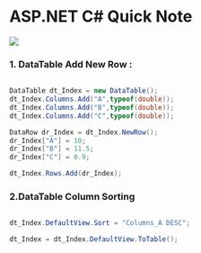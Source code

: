 # ASP.NET C# Quick Note

![](https://img.shields.io/badge/ASP.NET-C%23-brightgreen)

### 1. DataTable Add New Row : 
```C#

DataTable dt_Index = new DataTable();
dt_Index.Columns.Add("A",typeof(double));
dt_Index.Columns.Add("B",typeof(double));
dt_Index.Columns.Add("C",typeof(double));

DataRow dr_Index = dt_Index.NewRow();
dr_Index["A"] = 10;
dr_Index["B"] = 11.5;
dr_Index["C"] = 0.9;

dt_Index.Rows.Add(dr_Index);
```

### 2.DataTable Column Sorting
```C#

dt_Index.DefaultView.Sort = "Columns_A DESC";

dt_Index = dt_Index.DefaultView.ToTable();

```
